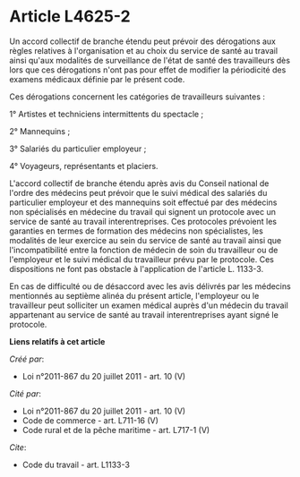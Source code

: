 # Article L4625-2

Un accord collectif de branche étendu peut prévoir des dérogations aux règles relatives à l'organisation et au choix du
service de santé au travail ainsi qu'aux modalités de surveillance de l'état de santé des travailleurs dès lors que ces
dérogations n'ont pas pour effet de modifier la périodicité des examens médicaux définie par le présent code. 

Ces dérogations concernent les catégories de travailleurs suivantes : 

1° Artistes et techniciens intermittents du spectacle ; 

2° Mannequins ; 

3° Salariés du particulier employeur ; 

4° Voyageurs, représentants et placiers. 

L'accord collectif de branche étendu après avis du Conseil national de l'ordre des médecins peut prévoir que le suivi médical
des salariés du particulier employeur et des mannequins soit effectué par des médecins non spécialisés en médecine du travail
qui signent un protocole avec un service de santé au travail interentreprises. Ces protocoles prévoient les garanties en
termes de formation des médecins non spécialistes, les modalités de leur exercice au sein du service de santé au travail
ainsi que l'incompatibilité entre la fonction de médecin de soin du travailleur ou de l'employeur et le suivi médical du
travailleur prévu par le protocole. Ces dispositions ne font pas obstacle à l'application de l'article L. 1133-3. 

En cas de difficulté ou de désaccord avec les avis délivrés par les médecins mentionnés au septième alinéa du présent
article, l'employeur ou le travailleur peut solliciter un examen médical auprès d'un médecin du travail appartenant au
service de santé au travail interentreprises ayant signé le protocole.

**Liens relatifs à cet article**

_Créé par_:

  - Loi n°2011-867 du 20 juillet 2011 - art. 10 (V)

_Cité par_:

  - Loi n°2011-867 du 20 juillet 2011 - art. 10 (V)
  - Code de commerce - art. L711-16 (V)
  - Code rural et de la pêche maritime - art. L717-1 (V)

_Cite_:

  - Code du travail - art. L1133-3
